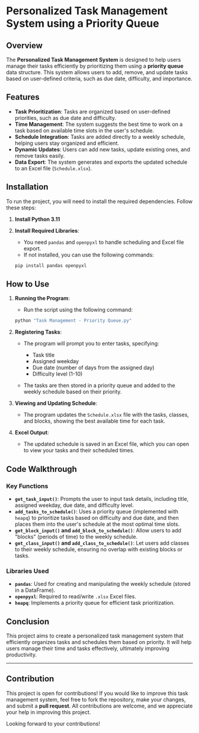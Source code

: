 # Personalized Task Management System using a Priority Queue

## Overview

The **Personalized Task Management System** is designed to help users manage their tasks efficiently by prioritizing them using a **priority queue** data structure. This system allows users to add, remove, and update tasks based on user-defined criteria, such as due date, difficulty, and importance.

## Features

- **Task Prioritization**: Tasks are organized based on user-defined priorities, such as due date and difficulty.
- **Time Management**: The system suggests the best time to work on a task based on available time slots in the user's schedule.
- **Schedule Integration**: Tasks are added directly to a weekly schedule, helping users stay organized and efficient.
- **Dynamic Updates**: Users can add new tasks, update existing ones, and remove tasks easily.
- **Data Export**: The system generates and exports the updated schedule to an Excel file (`Schedule.xlsx`).

## Installation

To run the project, you will need to install the required dependencies. Follow these steps:

1. **Install Python 3.11**

2. **Install Required Libraries**:
   - You need `pandas` and `openpyxl` to handle scheduling and Excel file export.
   - If not installed, you can use the following commands:
   
   ```bash
   pip install pandas openpyxl
   ```

## How to Use

1. **Running the Program**:
   - Run the script using the following command:
   
   ```bash
   python "Task Management - Priority Queue.py"
   ```

2. **Registering Tasks**:
   - The program will prompt you to enter tasks, specifying:
     - Task title
     - Assigned weekday
     - Due date (number of days from the assigned day)
     - Difficulty level (1-10)
   
   - The tasks are then stored in a priority queue and added to the weekly schedule based on their priority.

3. **Viewing and Updating Schedule**:
   - The program updates the `Schedule.xlsx` file with the tasks, classes, and blocks, showing the best available time for each task.

4. **Excel Output**:
   - The updated schedule is saved in an Excel file, which you can open to view your tasks and their scheduled times.

## Code Walkthrough

### Key Functions

- **`get_task_input()`**: Prompts the user to input task details, including title, assigned weekday, due date, and difficulty level.
- **`add_tasks_to_schedule()`**: Uses a priority queue (implemented with `heapq`) to prioritize tasks based on difficulty and due date, and then places them into the user's schedule at the most optimal time slots.
- **`get_block_input()` and `add_block_to_schedule()`**: Allow users to add "blocks" (periods of time) to the weekly schedule.
- **`get_class_input()` and `add_class_to_schedule()`**: Let users add classes to their weekly schedule, ensuring no overlap with existing blocks or tasks.

### Libraries Used

- **`pandas`**: Used for creating and manipulating the weekly schedule (stored in a DataFrame).
- **`openpyxl`**: Required to read/write `.xlsx` Excel files.
- **`heapq`**: Implements a priority queue for efficient task prioritization.


## Conclusion

This project aims to create a personalized task management system that efficiently organizes tasks and schedules them based on priority. It will help users manage their time and tasks effectively, ultimately improving productivity.

---
## Contribution

This project is open for contributions! If you would like to improve this task management system, feel free to fork the repository, make your changes, and submit a **pull request**. All contributions are welcome, and we appreciate your help in improving this project.

Looking forward to your contributions!